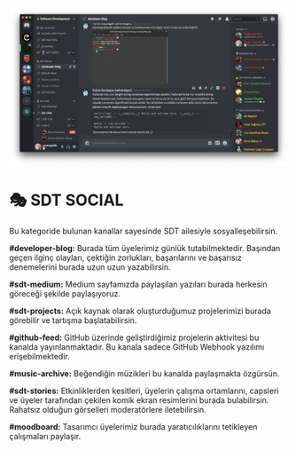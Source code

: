![dev-blog](../assets/img/dev-blog.png)

# 🎭 **SDT SOCIAL**

Bu kategoride bulunan kanallar sayesinde SDT ailesiyle sosyalleşebilirsin.

**#developer-blog:** Burada tüm üyelerimiz günlük tutabilmektedir. Başından geçen ilginç olayları, çektiğin zorlukları, başarılarını ve başarısız denemelerini burada uzun uzun yazabilirsin.

**#sdt-medium:** Medium sayfamızda paylaşılan yazıları burada herkesin göreceği şekilde paylaşıyoruz.

**#sdt-projects:** Açık kaynak olarak oluşturduğumuz projelerimizi burada görebilir ve tartışma başlatabilirsin.

**#github-feed:** GitHub üzerinde geliştirdiğimiz projelerin aktivitesi bu kanalda yayınlanmaktadır. Bu kanala sadece GitHub Webhook yazılımı erişebilmektedir.

**#music-archive:** Beğendiğin müzikleri bu kanalda paylaşmakta özgürsün.

**#sdt-stories:** Etkinliklerden kesitleri, üyelerin çalışma ortamlarını, capsleri ve üyeler tarafından çekilen komik ekran resimlerini burada bulabilirsin. Rahatsız olduğun görselleri moderatörlere iletebilirsin.

**#moodboard:** Tasarımcı üyelerimiz burada yaratıcılıklarını tetikleyen çalışmaları paylaşır.

